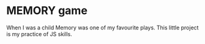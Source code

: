 # MEMORY game
When I was a child Memory was one of my favourite plays. This little project is my practice of JS skills.


